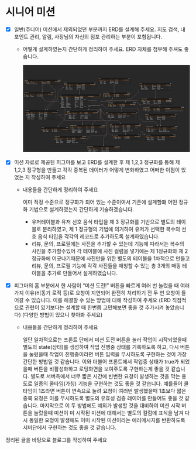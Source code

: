 # 시니어 미션

- [x]  일반(주니어) 미션에서 제외되었던 부분까지 ERD를 설계해 주세요. 지도 검색, 내 포인트 관리, 알림, 사장님의 자신의 점포 관리하는 부분이 포함됩니다.
    - 어떻게 설계하였는지 간단하게 정리하여 주세요. ERD 자체를 첨부해 주셔도 좋습니다.
        
        ![UMC 9th Node.js.png](%EC%8B%9C%EB%8B%88%EC%96%B4%20%EB%AF%B8%EC%85%98%2026bb57f4596b81cb8c04c3230ee1c081/UMC_9th_Node.js.png)
        
- [x]  미션 자료로 제공된 피그마를 보고 ERD를 설계한 후 제 1,2,3 정규화를 통해 제 1,2,3 정규형을 만들고 각각 중복된 데이터가 어떻게 변화하였고 어떠한 이점이 있었는 지 작성하여 주세요
    - 내용들을 간단하게 정리하여 주세요
        
        이미 적정 수준으로 정규화가 되어 있는 수준이여서 기존에 설계할떄 어떤 정규화 기법으로 설계하였는지 간단하게 기술하겠습니다.
        
        - 유저테이블과 유저 선호 음식 타입을 제 3 정규화를 기반으로 별도의 테이블로 분리하였고, 제 1 정규형의 기법에 의거하여 유저가 선택한 복수의 선호 음식 타입을 각각의 레코드로 추가하도록 설계하였습니다.
        - 리뷰, 문의, 프로필에는 사진을 추가할 수 있는데 기능에 따라서는 복수의 사진을 추가할수있어 각 테이블에 사진 컬럼을 넣기에는 제 1정규화와 제 2정규화에 어긋나기때문에 사진만을 위한 별도의 테이블을 1차적으로 만들고 리뷰, 문의, 프로필 기능에 각각 사진들을 매칭할 수 있는 총 3개의 매핑 테이블을 추가로 만들어서 설계하였습니다.

- [x]  피그마의 홈 부분에서 한 사람이 “미션 도전!” 버튼을 빠르게 여러 번 눌렀을 때 여러 가지 이유(비동기 로직 등)로 요청이 지연되어 완전히 처리하기 전 두 번 요청이 들어갈 수 있습니다. 이를 해결할 수 있는 방법에 대해 작성하여 주세요 (ERD 직접적으로 관련이 있기보다는 설계할 때 한번쯤 고민해보면 좋을 것 추가시켜 놓았습니다) (다양한 방법이 있으니 찾아봐 주세요)
    - 내용들을 간단하게 정리하여 주세요
        
        일단 일차적으로는 프론트 단에서 미션 도전 버튼을 눌러 작업이 시작되었을때 별도의 state(상태)를 생성하여 작업 진행중 상태를 기록하도록 하고, 다시 버튼을 눌렀을때 작업이 진행중이라면 버튼 입력을 무시하도록 구현하는 것이 가장 간단한 방법일 것 같습니다. 이와 더불어 프론트에서 작업중 상태가 true가 되었을때 버튼을 비활성화하고 로딩화면을 보여주도록 구현하는게 좋을 것 같습니다. 별도로 서버측에서 너무 짧은 시간에 빈번한 요청이 발생하는 것을 막는 용도로 일종의 쿨타임(가칭) 기능을 구현하는 것도 좋을 것 같습니다. 예를들어 쿨타임이 1초라면 버튼이 연속으로 눌려 요청이 여러번 발생했을때 1초보다 짧은 중복 요청은 이를 무시하도록 별도의 유효성 검증 레이어를 만들어도 좋을 것 같습니다.
        마지막으로 이 두 방법에도 예외가 발생할 것을 대비하여 미션 시작 버튼을 눌렀을때 미션이 미 시작된 미션에 대해서는 별도의 컬럼에 표식을 남겨 다시 동일한 요청이 발생해도 이미 시작된 미션이라는 에러메시지를 반환하도록 서버단에서 구현하는 것도 좋을 것 같습니다.
        

정리된 글을 바탕으로 블로그를 작성하여 주세요